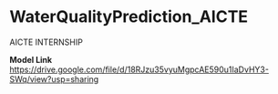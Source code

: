 # WaterQualityPrediction_AICTE
AICTE INTERNSHIP

**Model Link**
https://drive.google.com/file/d/18RJzu35vyuMgpcAE590u1IaDvHY3-SWq/view?usp=sharing
